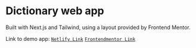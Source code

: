 # Dictionary web app

Built with Next.js and Tailwind, using a layout provided by Frontend Mentor.

Link to demo app:
[`Netlify Link`](https://dictionary-appcaa.netlify.app/)
[`Frontendmentor Link`](https://www.frontendmentor.io/solutions/nextjs-dictionary-web-app-8putpexq-h)
